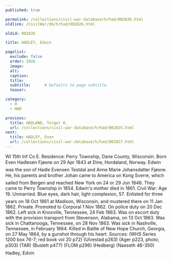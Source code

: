 ```yaml
---
published: true

permalink: /collections/civil-war-database/h/had/002826.html
oldlink: /CivilWar/db/h/had/002826.html

oldid: 002826

title: HADLEY, Edwin

pagelist:
  exclude: false
  order: 2826
  image: 
  alt:
  caption:
  title:
  subtitle:      # Defaults to page subtitle
  teaser:

category: 
  - H 
  - HAD

previous:
  title: HADLAND, Torger O.
  url: /collections/civil-war-database/h/had/002825.html  
next:
  title: HADLEY, Even
  url: /collections/civil-war-database/h/had/002827.html   
---
```

WI 15th Inf Co E. Residence: Perry Township, Dane County, Wisconsin. Born &#147;Even Hadlesen Fj&oslash;sne&#148; on 29 Apr 1843 at Etne, Hordaland, Norway. Edwin was the son of Hadle Evensen Testdal and Anne Marie Johansdatter Fj&oslash;sne. He, his parents and brother Johan came to America on &#147;Kong Sverre&#148;, which sailed from Bergen and reached New York on 24 or 29 Jun 1846. They came to Perry Township in 1854. Edwin&#39;s mother died in 1861. Civil War: Age 19. Unmarried. Blue eyes, dark hair, light complexion, 5&#146;7&#148;. Enlisted for three years on 18 Oct 1861 at Madison, Wisconsin, and mustered there on 11 Jan 1862. Private. Promoted to Corporal 1 Nov 1862. On police duty on 20 Dec 1862. Left sick in Knoxville, Tennessee, 24 Feb 1863. Was on escort duty with the provision transport from Stevenson, Alabama, on 13 Oct 1863. Was sick in Chattanooga, Tennessee, on 28 Nov 1863. Was sick in Nashville, Tennessee, in February 1864. Killed in Battle of New Hope Church, Georgia, on 27 May 1864, by a gunshot through his heart. Sources: (WHS Series 1200 box 76-7; red book vol 20 p72) (Ulvestad p263) (Ager p223, photo; p303) (TAR) (Buslett p477) (FLOM p296) (Hedberg) (Naeseth &#146;46-350) &#147;Hadley, Edvin&#148;
